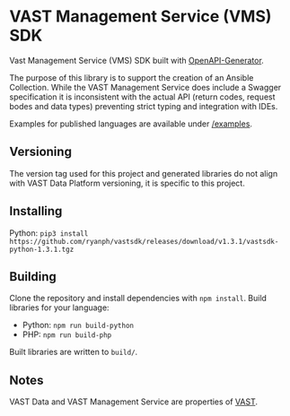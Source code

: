 # VAST Management Service (VMS) SDK

Vast Management Service (VMS) SDK built with [OpenAPI-Generator](https://github.com/OpenAPITools/openapi-generator).

The purpose of this library is to support the creation of an Ansible Collection. While the VAST Management Service does include a Swagger specification it is inconsistent with the actual API (return codes, request bodes and data types) preventing strict typing and integration with IDEs.

Examples for published languages are available under [/examples](/examples/).

## Versioning

The version tag used for this project and generated libraries do not align with VAST Data Platform versioning, it is specific to this project.

## Installing

Python: `pip3 install https://github.com/ryanph/vastsdk/releases/download/v1.3.1/vastsdk-python-1.3.1.tgz`

## Building

Clone the repository and install dependencies with `npm install`. Build libraries for your language:

* Python: `npm run build-python`
* PHP: `npm run build-php`

Built libraries are written to `build/`.

## Notes

VAST Data and VAST Management Service are properties of [VAST](https://vastdata.com).